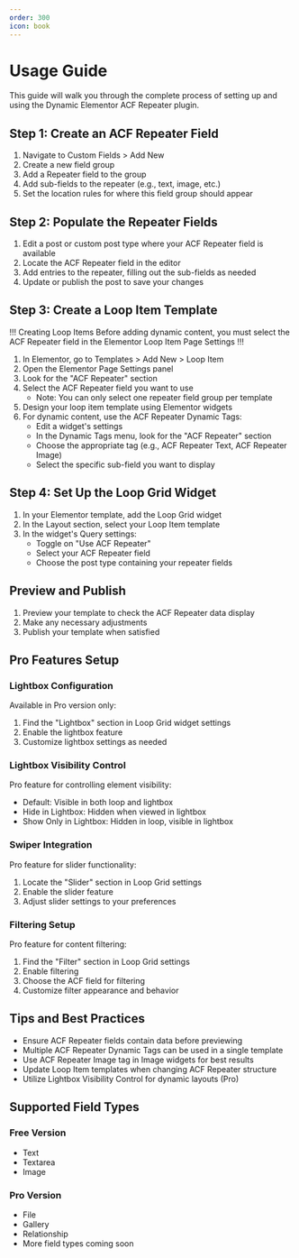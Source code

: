 ```yaml
---
order: 300
icon: book
---
```


# Usage Guide

This guide will walk you through the complete process of setting up and using the Dynamic Elementor ACF Repeater plugin.

## Step 1: Create an ACF Repeater Field

1. Navigate to Custom Fields > Add New
2. Create a new field group
3. Add a Repeater field to the group
4. Add sub-fields to the repeater (e.g., text, image, etc.)
5. Set the location rules for where this field group should appear

## Step 2: Populate the Repeater Fields

1. Edit a post or custom post type where your ACF Repeater field is available
2. Locate the ACF Repeater field in the editor
3. Add entries to the repeater, filling out the sub-fields as needed
4. Update or publish the post to save your changes

## Step 3: Create a Loop Item Template

!!! Creating Loop Items
Before adding dynamic content, you must select the ACF Repeater field in the Elementor Loop Item Page Settings
!!!

1. In Elementor, go to Templates > Add New > Loop Item
2. Open the Elementor Page Settings panel
3. Look for the "ACF Repeater" section
4. Select the ACF Repeater field you want to use
   - Note: You can only select one repeater field group per template
5. Design your loop item template using Elementor widgets
6. For dynamic content, use the ACF Repeater Dynamic Tags:
   - Edit a widget's settings
   - In the Dynamic Tags menu, look for the "ACF Repeater" section
   - Choose the appropriate tag (e.g., ACF Repeater Text, ACF Repeater Image)
   - Select the specific sub-field you want to display

## Step 4: Set Up the Loop Grid Widget

1. In your Elementor template, add the Loop Grid widget
2. In the Layout section, select your Loop Item template
3. In the widget's Query settings:
   - Toggle on "Use ACF Repeater"
   - Select your ACF Repeater field
   - Choose the post type containing your repeater fields

## Preview and Publish

1. Preview your template to check the ACF Repeater data display
2. Make any necessary adjustments
3. Publish your template when satisfied

## Pro Features Setup

### Lightbox Configuration
Available in Pro version only:

1. Find the "Lightbox" section in Loop Grid widget settings
2. Enable the lightbox feature
3. Customize lightbox settings as needed

### Lightbox Visibility Control
Pro feature for controlling element visibility:

- Default: Visible in both loop and lightbox
- Hide in Lightbox: Hidden when viewed in lightbox
- Show Only in Lightbox: Hidden in loop, visible in lightbox

### Swiper Integration
Pro feature for slider functionality:

1. Locate the "Slider" section in Loop Grid settings
2. Enable the slider feature
3. Adjust slider settings to your preferences

### Filtering Setup
Pro feature for content filtering:

1. Find the "Filter" section in Loop Grid settings
2. Enable filtering
3. Choose the ACF field for filtering
4. Customize filter appearance and behavior

## Tips and Best Practices

- Ensure ACF Repeater fields contain data before previewing
- Multiple ACF Repeater Dynamic Tags can be used in a single template
- Use ACF Repeater Image tag in Image widgets for best results
- Update Loop Item templates when changing ACF Repeater structure
- Utilize Lightbox Visibility Control for dynamic layouts (Pro)

## Supported Field Types

### Free Version
- Text
- Textarea
- Image

### Pro Version
- File
- Gallery
- Relationship
- More field types coming soon 